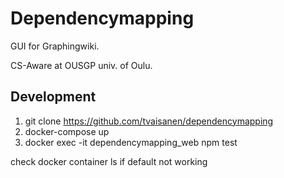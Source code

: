# Dependencymapping

GUI for Graphingwiki.

CS-Aware at OUSGP univ. of Oulu.

## Development

1. git clone https://github.com/tvaisanen/dependencymapping
2. docker-compose up
3. docker exec -it dependencymapping_web npm test 

check docker container ls if default not working